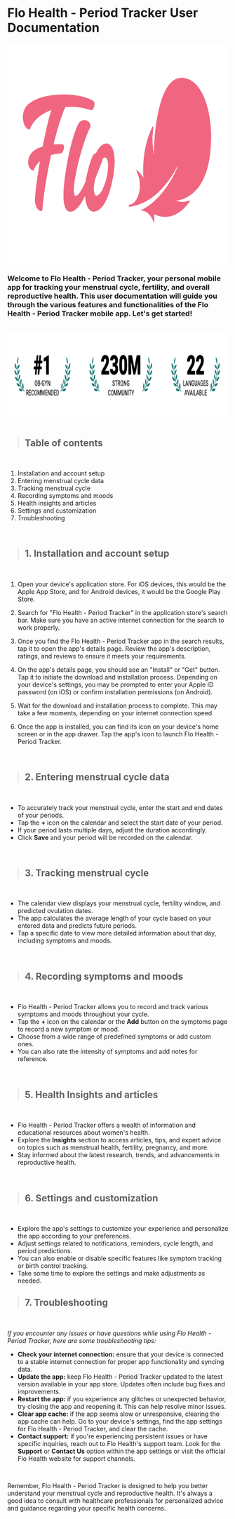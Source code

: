 # **Flo Health - Period Tracker User Documentation**
<img src= "img/flo.png" alt= “” width="1000" height="500">

### Welcome to Flo Health - Period Tracker, your personal mobile app for tracking your menstrual cycle, fertility, and overall reproductive health. This user documentation will guide you through the various features and functionalities of the Flo Health - Period Tracker mobile app. Let's get started!
<br />

<img src="img/floo.png" alt= “” width="950" height="190">

<br />
<br />

 > ## **Table of contents**
 <br />

1. Installation and account setup
2. Entering menstrual cycle data
3. Tracking menstrual cycle
4. Recording symptoms and moods
5. Health insights and articles
6. Settings and customization
7. Troubleshooting
<br />

> ## **1. Installation and account setup**
<br />

1. Open your device's application store. For iOS devices, this would be the Apple App Store, and for Android devices, it would be the Google Play Store.

2. Search for "Flo Health - Period Tracker" in the application store's search bar. Make sure you have an active internet connection for the search to work properly.

3. Once you find the Flo Health - Period Tracker app in the search results, tap it to open the app's details page. Review the app's description, ratings, and reviews to ensure it meets your requirements.

4. On the app's details page, you should see an "Install" or "Get" button. Tap it to initiate the download and installation process. Depending on your device's settings, you may be prompted to enter your Apple ID password (on iOS) or confirm installation permissions (on Android).

5. Wait for the download and installation process to complete. This may take a few moments, depending on your internet connection speed.

6. Once the app is installed, you can find its icon on your device's home screen or in the app drawer. Tap the app's icon to launch Flo Health - Period Tracker.

<br />

> ## **2. Entering menstrual cycle data**
<br />

* To accurately track your menstrual cycle, enter the start and end dates of your periods.
* Tap the **+** icon on the calendar and select the start date of your period.
* If your period lasts multiple days, adjust the duration accordingly.
* Click **Save** and your period will be recorded on the calendar.

<br />

 > ## **3. Tracking menstrual cycle**
<br />

* The calendar view displays your menstrual cycle, fertility window, and predicted ovulation dates.
* The app calculates the average length of your cycle based on your entered data and predicts future periods.
* Tap a specific date to view more detailed information about that day, including symptoms and moods.

<br />

> ## **4. Recording symptoms and moods**
<br />

* Flo Health - Period Tracker allows you to record and track various symptoms and moods throughout your cycle.
* Tap the **+** icon on the calendar or the **Add** button on the symptoms page to record a new symptom or mood.
* Choose from a wide range of predefined symptoms or add custom ones.
* You can also rate the intensity of symptoms and add notes for reference.

<br />

> ## **5. Health Insights and articles**
<br />

* Flo Health - Period Tracker offers a wealth of information and educational resources about women's health.
* Explore the **Insights** section to access articles, tips, and expert advice on topics such as menstrual health, fertility, pregnancy, and more.
* Stay informed about the latest research, trends, and advancements in reproductive health.
  
<br />

> ## **6. Settings and customization**
<br />

* Explore the app's settings to customize your experience and personalize the app according to your preferences.
* Adjust settings related to notifications, reminders, cycle length, and period predictions.
* You can also enable or disable specific features like symptom tracking or birth control tracking.
* Take some time to explore the settings and make adjustments as needed.

> ## **7. Troubleshooting**
<br />

*If you encounter any issues or have questions while using Flo Health - Period Tracker, here are some troubleshooting tips:*

* **Check your internet connection:** ensure that your device is connected to a stable internet connection for proper app functionality and syncing data.
* **Update the app:** keep Flo Health - Period Tracker updated to the latest version available in your app store. Updates often include bug fixes and improvements.
* **Restart the app:** if you experience any glitches or unexpected behavior, try closing the app and reopening it. This can help resolve minor issues.
* **Clear app cache:** if the app seems slow or unresponsive, clearing the app cache can help. Go to your device's settings, find the app settings for Flo Health - Period Tracker, and clear the cache.
* **Contact support:** if you're experiencing persistent issues or have specific inquiries, reach out to Flo Health's support team. Look for the **Support** or **Contact Us** option within the app settings or visit the official Flo Health website for support channels.

<br />

Remember, Flo Health - Period Tracker is designed to help you better understand your menstrual cycle and reproductive health. It's always a good idea to consult with healthcare professionals for personalized advice and guidance regarding your specific health concerns.